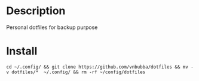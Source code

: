 # Description
Personal dotfiles for backup purpose

# Install
``cd ~/.config/ && git clone https://github.com/vnbubba/dotfiles && mv -v dotfiles/*  ~/.config/ && rm -rf ~/config/dotfiles``

